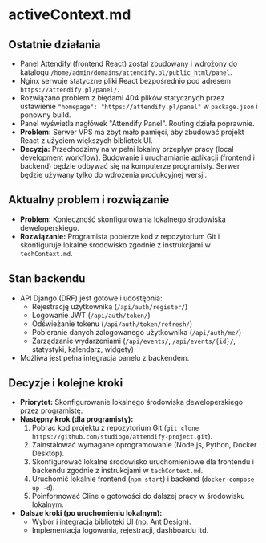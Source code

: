 # activeContext.md

## Ostatnie działania
- Panel Attendify (frontend React) został zbudowany i wdrożony do katalogu `/home/admin/domains/attendify.pl/public_html/panel`.
- Nginx serwuje statyczne pliki React bezpośrednio pod adresem `https://attendify.pl/panel/`.
- Rozwiązano problem z błędami 404 plików statycznych przez ustawienie `"homepage": "https://attendify.pl/panel"` w `package.json` i ponowny build.
- Panel wyświetla nagłówek "Attendify Panel". Routing działa poprawnie.
- **Problem:** Serwer VPS ma zbyt mało pamięci, aby zbudować projekt React z użyciem większych bibliotek UI.
- **Decyzja:** Przechodzimy na w pełni lokalny przepływ pracy (local development workflow). Budowanie i uruchamianie aplikacji (frontend i backend) będzie odbywać się na komputerze programisty. Serwer będzie używany tylko do wdrożenia produkcyjnej wersji.

## Aktualny problem i rozwiązanie
- **Problem:** Konieczność skonfigurowania lokalnego środowiska deweloperskiego.
- **Rozwiązanie:** Programista pobierze kod z repozytorium Git i skonfiguruje lokalne środowisko zgodnie z instrukcjami w `techContext.md`.

## Stan backendu
- API Django (DRF) jest gotowe i udostępnia:
  - Rejestrację użytkownika (`/api/auth/register/`)
  - Logowanie JWT (`/api/auth/token/`)
  - Odświeżanie tokenu (`/api/auth/token/refresh/`)
  - Pobieranie danych zalogowanego użytkownika (`/api/auth/me/`)
  - Zarządzanie wydarzeniami (`/api/events/`, `/api/events/{id}/`, statystyki, kalendarz, widgety)
- Możliwa jest pełna integracja panelu z backendem.

## Decyzje i kolejne kroki
- **Priorytet:** Skonfigurowanie lokalnego środowiska deweloperskiego przez programistę.
- **Następny krok (dla programisty):**
    1. Pobrać kod projektu z repozytorium Git (`git clone https://github.com/studiogo/attendify-project.git`).
    2. Zainstalować wymagane oprogramowanie (Node.js, Python, Docker Desktop).
    3. Skonfigurować lokalne środowisko uruchomieniowe dla frontendu i backendu zgodnie z instrukcjami w `techContext.md`.
    4. Uruchomić lokalnie frontend (`npm start`) i backend (`docker-compose up -d`).
    5. Poinformować Cline o gotowości do dalszej pracy w środowisku lokalnym.
- **Dalsze kroki (po uruchomieniu lokalnym):**
    - Wybór i integracja biblioteki UI (np. Ant Design).
    - Implementacja logowania, rejestracji, dashboardu itd.
